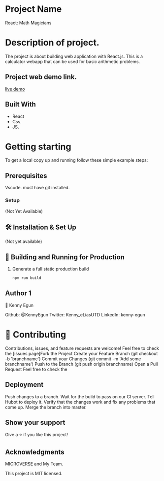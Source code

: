 # Project Name 
React: Math Magicians

# Description of project.
The project is about building web application with React.js. This is a calculator webapp that can be used for basic arithmetic problems.


## Project web demo link.
[live demo](https://timely-sprite-6d1f1f.netlify.app)

## Built With 
- React
- Css. 
- JS.

# Getting starting 
To get a local copy up and running follow these simple example steps:

## Prerequisites
 Vscode. 
 must have git installed.

### Setup
(Not Yet Available)

## 🛠 Installation & Set Up
(Not yet available)

## 🚀 Building and Running for Production

1. Generate a full static production build

   ```sh
   npm run build

## Author 1
👤 Kenny Egun

Github: @KennyEgun
Twitter: Kenny_eLiasUTD
LinkedIn: kenny-egun

# 🤝 Contributing
 Contributions, issues, and feature requests are welcome! Feel free to check the [issues page]Fork the Project Create your Feature Branch (git checkout -b 'branchname') Commit your Changes (git commit -m 'Add some branchname') Push to the Branch (git push origin branchname) Open a Pull Request Feel free to check the

 ## Deployment
  Push changes to a branch. Wait for the build to pass on our CI server. Tell Hubot to deploy it. Verify that the changes work and fix any problems that come up. Merge the branch into master.

## Show your support 
Give a ⭐️ if you like this project!

## Acknowledgments 
MICROVERSE and My Team.

This project is MIT licensed.
